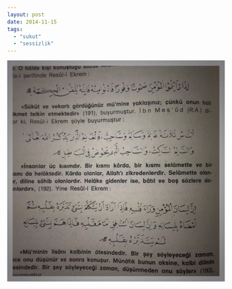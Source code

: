 ```yaml
---
layout: post
date: 2014-11-15
tags: 
  - "sukut"
  - "sessizlik"
---
```


![](/images/tumblr_nf3jl1hweh1u3gx2to1_1280.jpg)
